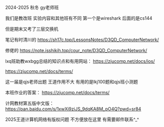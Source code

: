 2024-2025 秋冬 gy老师班

我们是教改班 实验内容和其他班有不同 第一个是wireshark 后面的是cs144

但是期末又考了三层交换机

笔记有时清川的  https://sh17c.top/LessonsNotes/D3QD_ComputerNetwork/

修佬的  https://note.isshikih.top/cour_note/D3QD_ComputerNetwork/

lxq班助教wxbgg总结的知识点和有用网站： https://zjucomp.net/docs/ios/

https://zjucomp.net/docs/terms/

这一届是qjs老师出题 王道作用不大 有用的是lkj100题和qjs班小测题

本班作业的答案： https://zjucomp.net/docs/terms/

计网教材第五版中文版： https://pan.baidu.com/s/1xwXi9ziJS_9dqKA8M_pO4Q?pwd=sr84

2025王道计算机网络有版权问题 不方便放在这里 有需要邮件联系^_^
